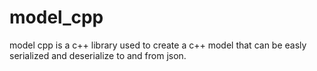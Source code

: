 # model_cpp
model cpp is a c++ library used to create a c++ model that can be easly serialized and deserialize to and from json.
